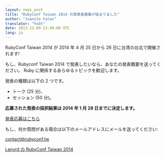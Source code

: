 ```yaml
---
layout: news_post
title: "RubyConf Taiwan 2014 の発表者募集が始まりました"
author: "Juanito Fatas"
translator: "hsbt"
date: 2013-12-09 13:40:00 UTC
lang: ja
---
```


RubyConf Taiwan 2014 が 2014 年 4 月 25 日から 26 日に台湾の台北で開催されます!

もし、Rubyconf Taiwan 2014 で発表したいなら、あなたの発表概要を送ってください。
Ruby に関係するあらゆるトピックを歓迎します。

発表の種類は以下の 2 つです。

* トーク (25 分)、
* セッション (50 分)。

**応募された発表の採択結果は 2014 年 1 月 28 日までに決定します。**

[発表応募はこちら][submit-proposal]

もし、何か質問がある場合は以下のメールアドレスにメールを送ってください:

contact@rubyconf.tw

[Lanyrd の RubyConf Taiwan 2014][rubyconf-tw-2014-lanyrd]

[rubyconf-tw-2014-lanyrd]: http://lanyrd.com/2014/rubyconftw/
[submit-proposal]: https://kktix.com/events/rubyconftw2014-cfp?locale=en
